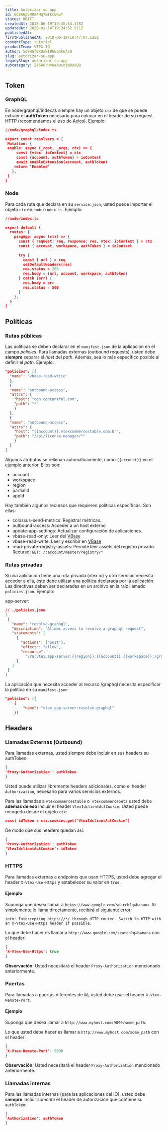 ```yaml
---
title: Autorizar su app
id: 6dBA6pSMRa4MqYmIkcQKwY
status: DRAFT
createdAt: 2018-06-19T19:45:53.378Z
updatedAt: 2020-01-14T19:34:52.911Z
publishedAt: 
firstPublishedAt: 2018-06-19T19:47:07.125Z
contentType: tutorial
productTeam: VTEX IO
author: 5dYWGfGKUwkI86Gomk6AcQ
slug: autorizar-su-app
legacySlug: autorizar-su-app
subcategory: Z46a6rHVAaAucoiW0skQQ
---
```


## Token
### GraphQL
En node/graphql/index.ts siempre hay un objeto `ctx` de que se puede extraer el __authToken__ necesario para colocar en el header de su request HTTP (recomendamos el uso de [Axios](https://github.com/axios/axios)). Ejemplo:

```json
//node/graphql/index.ts

export const resolvers = {
 Mutation: {
 enable: async (_root, _args, ctx) => {
     const {vtex: ioContext} = ctx
     const {account, authToken} = ioContext
     await enableExtension(account, authToken)
    return ‘Enabled’
   },
 }
}
```

### Node
Para cada ruta que declara en su `service.json`, usted puede importar el objeto `ctx` en `node/index.ts`. Ejemplo:

```json
//node/index.ts

export default {
  routes: {
    pingApp: async (ctx) => {
      const { request: req, response: res, vtex: ioContext } = ctx
      const { account, workspace, authToken } = ioContext
      
      try {
        const { url } = req
        setDefaultHeaders(res)
        res.status = 200
        res.body = {url, account, workspace, authToken}
      } catch (err) {
        res.body = err
        res.status = 500
      }
    },
  }
}
```

## Políticas
### Rutas públicas
Las políticas se deben declarar en el `manifest.json` de la aplicación en el campo _policies_. Para llamadas externas (outbound requests), usted debe __siempre__ separar el *host* del *path*. Además, sea lo más específico posible al definir el *path*. Ejemplo:

```json
"policies": [{
  "name": "vbase-read-write"
  },
  {
  "name": "outbound-access",
  "attrs": {
    "host": "cdn.contentful.com",
    "path": "*"
    }
  },
  {
  "name": "outbound-access",
  "attrs": {
    "host": "{{account}}.vtexcommercestable.com.br",
    "path": "/api/license-manager/*"
    }
  }
]
```

Algunos atributos se rellenan automáticamente, como `{{account}}` en el ejemplo anterior. Ellos son:
- account
- workspace
- region
- partialId
- appId


Hay también algunos recursos que requieren políticas específicas. Son ellas:
- colossus-send-metrics: Registrar métricas.
- outbound-access: Acceder a un host externo
- update-app-settings: Actualizar configuración de aplicaciones.
- vbase-read-only: Leer del [VBase](/es/tutorial/guardar-datos-en-vbase)
- vbase-read-write: Leer y escribir en [VBase](/es/tutorial/guardar-datos-en-vbase)
- read-private-registry-assets: Permite leer assets del registro privado. Recurso: `GET: /:account/master/registry/*`

### Rutas privadas
Si una aplicación tiene una ruta privada (vtex.io) y otro servicio necesita acceder a ella, éste debe utilizar una política declarada por la aplicación. Las directivas deben ser declaradas en un archivo en la raíz llamado `policies.json`. Ejemplo:

app-server:

```json
// ./policies.json
[
 {
   "name": "resolve-graphql",
   "description": "Allows access to resolve a graphql request",
   "statements": [
     {
       "actions": ["post"],
       "effect": "allow",
       "resource":
         "vrn:vtex.app-server:{{region}}:{{account}}:{{workspace}}:/graphql"
     }
   ]
 }
]
```

La aplicación que necesita acceder al recurso /graphql necesita especificar la política en su `manifest.json`:

```json
"policies": [{
	{
		"name": "vtex.app-server:resolve-graphql"
	}]
```

## Headers
### Llamadas Externas (Outbound)

Para llamadas externas, usted siempre debe incluir en sus headers su authToken:

```json
{
'Proxy-Authorization': authToken
}
```

Usted puede utilizar libremente headers adicionales, como el header `Authorization`, necesario para varios servicios externos.

Para las llamadas a `vtexcommercestable` o` vtexcommercebeta` usted debe __ademas de eso__ incluir el header `VtexIdclientAutCookie`. Usted puede recogerlo desde el objeto `ctx`:

```json
const idToken = ctx.cookies.get('VtexIdclientAutCookie')
```

De modo que sus headers quedan así:
```json
{
'Proxy-Authorization': authToken
'VtexIdclientAutCookie': idToken
}
```

### HTTPS
Para llamadas externas a endpoints que usan HTTPS, usted debe agregar el header `X-Vtex-Use-Https` y estabelecer su valor en `true`.

#### Ejemplo
Suponga que desea llamar a `https://www.google.com/search?q=banana`. Si simplemente lo llama directamente, recibirá el siguiente error:

```info: Intercepting https://*/ through HTTP router. Switch to HTTP with an X-Vtex-Use-Https header if possible.```

Lo que debe hacer es llamar a `http://www.google.com/search?q=banana` con el header:

```json
{
'X-Vtex-Use-Https': true
}
```

__Observación__: Usted necesitará el header `Proxy-Authorization` mencionado anteriormente.

### Puertas
Para llamadas a puertas diferentes de `80`, usted debe usar el header `X-Vtex-Remote-Port`.

#### Ejemplo

Suponga que desea llamar a `http://www.myhost.com:9090/some_path`.

Lo que usted debe hacer es llamar a `http://www.myhost.com/some_path` con el header:

```json
{
'X-Vtex-Remote-Port': 9090
}
```

__Observación__: Usted necesitará el header `Proxy-Authorization` mencionado anteriormente.

### Llamadas internas
Para las llamadas internas (para las aplicaciones del IO), usted debe __siempre__ incluir _somente_ el header de autorización que contiene su `authToken`:

```json
{
'Authorization': authToken
}
```
